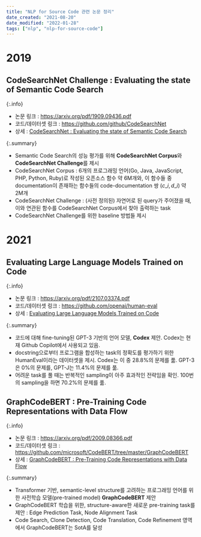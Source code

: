 ```yaml
---
title: "NLP for Source Code 관련 논문 정리"
date_created: "2021-08-20"
date_modified: "2022-01-28"
tags: ["nlp", "nlp-for-source-code"]
---
```


# 2019

## CodeSearchNet Challenge : Evaluating the state of Semantic Code Search

{:.info}
- 논문 링크 : <https://arxiv.org/pdf/1909.09436.pdf>
- 코드/데이터셋 링크 : <https://github.com/github/CodeSearchNet>
- 상세 : [CodeSearchNet : Evaluating the state of Semantic Code Search](/paper_review/codesearchnet-challenge-evaluating-the-state-of-semantic-code-search)

{:.summary}
- Semantic Code Search의 성능 평가를 위해 **CodeSearchNet Corpus**와 **CodeSearchNet Challenge**를 제시
- CodeSearchNet Corpus : 6개의 프로그래밍 언어(Go, Java, JavaScript, PHP, Python, Ruby)로 작성된 오픈소스 함수 약 6M개와, 이 함수들 중 documentation이 존재하는 함수들의 code-documentation 쌍 $(c\_i,\,d\_i)$ 약 2M개
- CodeSearchNet Challenge : (사전 정의된) 자연어로 된 query가 주어졌을 때, 이와 연관된 함수를 CodeSearchNet Corpus에서 찾아 출력하는 task
- CodeSearchNet Challenge를 위한 baseline 방법들 제시


# 2021

## Evaluating Large Language Models Trained on Code

{:.info}
- 논문 링크 : <https://arxiv.org/pdf/2107.03374.pdf>
- 코드/데이터셋 링크 : <https://github.com/openai/human-eval>
- 상세 : [Evaluating Large Language Models Trained on Code](/paper_review/evaluating-large-language-models-trained-on-code)

{:.summary}
- 코드에 대해 fine-tuning된 GPT-3 기반의 언어 모델, **Codex** 제안. Codex는 현재 Github Copilot에서 사용되고 있음.
- docstring으로부터 프로그램을 합성하는 task의 정확도를 평가하기 위한 HumanEval이라는 데이터셋을 제시. Codex는 이 중 28.8%의 문제를 풂. GPT-3은 0%의 문제를, GPT-J는 11.4%의 문제를 풂.
- 어려운 task를 풀 때는 반복적인 sampling이 아주 효과적인 전략임을 확인. 100번의 sampling을 하면 70.2%의 문제를 풂.

## GraphCodeBERT : Pre-Training Code Representations with Data Flow

{:.info}
- 논문 링크 : <https://arxiv.org/pdf/2009.08366.pdf>
- 코드/데이터셋 링크 : <https://github.com/microsoft/CodeBERT/tree/master/GraphCodeBERT>
- 상세 : [GraphCodeBERT : Pre-Training Code Representations with Data Flow](/paper_review/graphcodebert-pre-training-code-representations-with-data-flow)

{:.summary}
- Transformer 기반, semantic-level structure를 고려하는 프로그래밍 언어를 위한 사전학습 모델(pre-trained model) **GraphCodeBERT** 제안
- GraphCodeBERT 학습을 위한, structure-aware한 새로운 pre-training task를 제안 : Edge Prediction Task, Node Alignment Task
- Code Search, Clone Detection, Code Translation, Code Refinement 영역에서 GraphCodeBERT는 SotA를 달성


